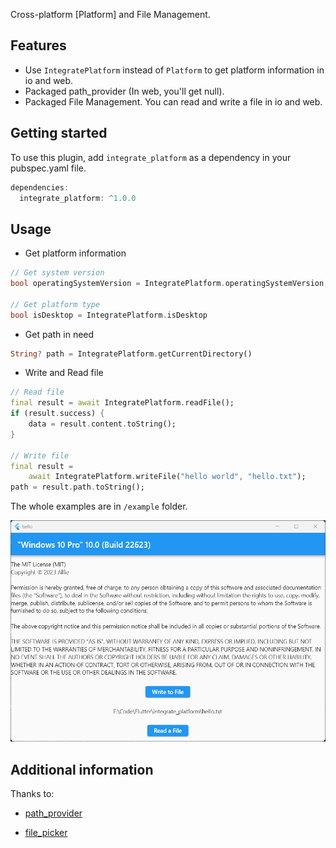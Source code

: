 <!--
This README describes the package. If you publish this package to pub.dev,
this README's contents appear on the landing page for your package.

For information about how to write a good package README, see the guide for
[writing package pages](https://dart.dev/guides/libraries/writing-package-pages).

For general information about developing packages, see the Dart guide for
[creating packages](https://dart.dev/guides/libraries/create-library-packages)
and the Flutter guide for
[developing packages and plugins](https://flutter.dev/developing-packages).
-->

Cross-platform [Platform] and File Management.

## Features

- Use `IntegratePlatform` instead of `Platform` to get platform information in io and web.
- Packaged path_provider (In web, you'll get null).
- Packaged File Management. You can read and write a file in io and web.

## Getting started

To use this plugin, add `integrate_platform` as a dependency in your pubspec.yaml file.
```dart
dependencies:
  integrate_platform: ^1.0.0
```

## Usage
 
- Get platform information
```dart
// Get system version
bool operatingSystemVersion = IntegratePlatform.operatingSystemVersion;

// Get platform type
bool isDesktop = IntegratePlatform.isDesktop
```

- Get path in need
```dart
String? path = IntegratePlatform.getCurrentDirectory()
```

- Write and Read file
```dart
// Read file
final result = await IntegratePlatform.readFile();
if (result.success) {
    data = result.content.toString();
}

// Write file
final result =
    await IntegratePlatform.writeFile("hello world", "hello.txt");
path = result.path.toString();
```

The whole examples are in `/example` folder.

![example](./pic/example.png)

## Additional information

Thanks to:
- [path_provider](https://github.com/flutter/plugins/tree/main/packages/path_provider/path_provider)

- [file_picker](https://github.com/miguelpruivo/flutter_file_picker)